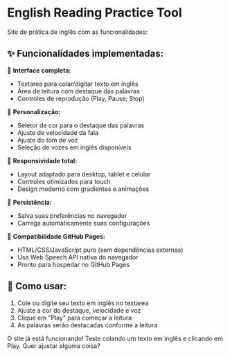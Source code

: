 # English Reading Practice Tool 

Site de prática de inglês com as funcionalidades:

## ✨ **Funcionalidades implementadas:**

📝 **Interface completa:**
- Textarea para colar/digitar texto em inglês
- Área de leitura com destaque das palavras
- Controles de reprodução (Play, Pause, Stop)

🎨 **Personalização:**
- Seletor de cor para o destaque das palavras
- Ajuste de velocidade da fala
- Ajuste do tom de voz  
- Seleção de vozes em inglês disponíveis

📱 **Responsividade total:**
- Layout adaptado para desktop, tablet e celular
- Controles otimizados para touch
- Design moderno com gradientes e animações

💾 **Persistência:**
- Salva suas preferências no navegador
- Carrega automaticamente suas configurações

🚀 **Compatibilidade GitHub Pages:**
- HTML/CSS/JavaScript puro (sem dependências externas)
- Usa Web Speech API nativa do navegador
- Pronto para hospedar no GitHub Pages

## 🎯 **Como usar:**
1. Cole ou digite seu texto em inglês no textarea
2. Ajuste a cor do destaque, velocidade e voz
3. Clique em "Play" para começar a leitura
4. As palavras serão destacadas conforme a leitura

O site já está funcionando! Teste colando um texto em inglês e clicando em Play. Quer ajustar alguma coisa?
